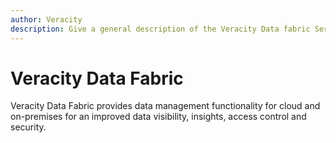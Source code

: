 ```yaml
---
author: Veracity
description: Give a general description of the Veracity Data fabric Service.
---
```


# Veracity Data Fabric

Veracity Data Fabric provides data management functionality for cloud and on-premises for an improved data visibility, insights, access control and security.



